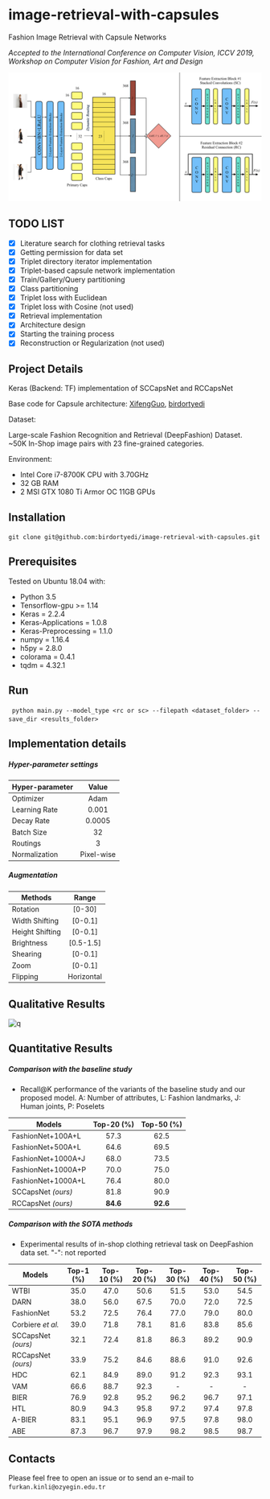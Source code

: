 # image-retrieval-with-capsules
Fashion Image Retrieval with Capsule Networks

*Accepted to the International Conference on Computer Vision, ICCV 2019, Workshop on Computer Vision for Fashion, Art and Design*

![architecture][arch]

[arch]: ./assets/model_arc.png

## TODO LIST

- [x] Literature search for clothing retrieval tasks
- [x] Getting permission for data set
- [x] Triplet directory iterator implementation
- [x] Triplet-based capsule network implementation
- [x] Train/Gallery/Query partitioning
- [x] Class partitioning
- [x] Triplet loss with Euclidean
- [x] Triplet loss with Cosine (not used)
- [x] Retrieval implementation
- [x] Architecture design
- [x] Starting the training process
- [x] Reconstruction or Regularization (not used)

## Project Details

Keras (Backend: TF) implementation of SCCapsNet and RCCapsNet

Base code for Capsule architecture: [XifengGuo](https://github.com/XifengGuo/CapsNet-Keras), [birdortyedi](https://github.com/birdortyedi/fashion-caps-net)

Dataset: 

Large-scale Fashion Recognition and Retrieval (DeepFashion) Dataset. ~50K In-Shop image pairs with 23 fine-grained categories. 

Environment:

* Intel Core i7-8700K CPU with 3.70GHz
* 32 GB RAM 
* 2 MSI GTX 1080 Ti Armor OC 11GB GPUs

## Installation

``` git clone git@github.com:birdortyedi/image-retrieval-with-capsules.git ```

## Prerequisites

Tested on Ubuntu 18.04 with:
* Python 3.5
* Tensorflow-gpu >= 1.14
* Keras = 2.2.4
* Keras-Applications = 1.0.8
* Keras-Preprocessing = 1.1.0
* numpy = 1.16.4
* h5py = 2.8.0
* colorama = 0.4.1
* tqdm = 4.32.1

## Run

``` python main.py --model_type <rc or sc> --filepath <dataset_folder> --save_dir <results_folder>```

## Implementation details
##### Hyper-parameter settings

| Hyper-parameter        | Value         |
| -------------          |:-------------:|
| Optimizer              | Adam          |
| Learning Rate          | 0.001         |
| Decay Rate             | 0.0005        |
| Batch Size             | 32            |
| Routings               | 3             |
| Normalization          | Pixel-wise    |

##### Augmentation

| Methods                | Range         |
| -------------          |:-------------:|
| Rotation               | [0-30]        |
| Width Shifting         | [0-0.1]       |
| Height Shifting        | [0-0.1]       |
| Brightness             | [0.5-1.5]     |
| Shearing               | [0-0.1]       |
| Zoom                   | [0-0.1]       |
| Flipping               | Horizontal    |

## Qualitative Results

![q][qualitative]

[qualitative]: ./assets/qualitative.png

## Quantitative Results

##### Comparison with the baseline study

* Recall@K performance of the variants of the baseline study and our proposed model. A: Number of attributes, L: Fashion landmarks, J: Human joints, P: Poselets

| Models                 | Top-20 (%)         | Top-50 (%)         |
| -------------          |:------------------:|:------------------:|
| FashionNet+100A+L      | 57.3               | 62.5               |
| FashionNet+500A+L      | 64.6               | 69.5               |
| FashionNet+1000A+J     | 68.0               | 73.5               |
| FashionNet+1000A+P     | 70.0               | 75.0               |
| FashionNet+1000A+L     | 76.4               | 80.0               |
| SCCapsNet *(ours)*     | 81.8               | 90.9               |
| RCCapsNet *(ours)*     | **84.6**           | **92.6**           |

##### Comparison with the SOTA methods

* Experimental results of in-shop clothing retrieval task on DeepFashion data set. "-": not reported

| Models                 | Top-1 (%)          | Top-10 (%)         | Top-20 (%)         | Top-30 (%)         | Top-40 (%)         | Top-50 (%)         |
| -------------          |:------------------:|:------------------:|:------------------:|:------------------:|:------------------:|:------------------:|
| WTBI                   | 35.0               | 47.0               | 50.6               | 51.5               | 53.0               | 54.5               |
| DARN                   | 38.0               | 56.0               | 67.5               | 70.0               | 72.0               | 72.5               |
| FashionNet             | 53.2               | 72.5               | 76.4               | 77.0               | 79.0               | 80.0               |
| Corbiere *et al.*      | 39.0               | 71.8               | 78.1               | 81.6               | 83.8               | 85.6               |
| SCCapsNet *(ours)*     | 32.1               | 72.4               | 81.8               | 86.3               | 89.2               | 90.9               |
| RCCapsNet *(ours)*     | 33.9               | 75.2               | 84.6               | 88.6               | 91.0               | 92.6               |
| HDC                    | 62.1               | 84.9               | 89.0               | 91.2               | 92.3               | 93.1               |
| VAM                    | 66.6               | 88.7               | 92.3               | -                  | -                  | -                  |
| BIER                   | 76.9               | 92.8               | 95.2               | 96.2               | 96.7               | 97.1               |
| HTL                    | 80.9               | 94.3               | 95.8               | 97.2               | 97.4               | 97.8               |
| A-BIER                 | 83.1               | 95.1               | 96.9               | 97.5               | 97.8               | 98.0               |
| ABE                    | 87.3               | 96.7               | 97.9               | 98.2               | 98.5               | 98.7               |

## Contacts

Please feel free to open an issue or to send an e-mail to `furkan.kinli@ozyegin.edu.tr`
